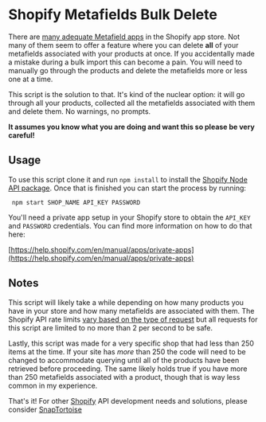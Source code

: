 # Shopify Metafields Bulk Delete

There are [many adequate Metafield apps](https://apps.shopify.com/search?q=metafields) in the Shopify app store. Not many of them seem to offer a feature where you can delete **all** of your metafields associated with your products at once. If you accidentally made a mistake during a bulk import this can become a pain. You will need to manually go through the products and delete the metafields more or less one at a time.

This script is the solution to that. It's kind of the nuclear option: it will go through all your products, collected all the metafields associated with them and delete them. No warnings, no prompts. 

**It assumes you know what you are doing and want this so please be very careful!**

## Usage

To use this script clone it and run `npm install` to install the [Shopify Node API package](https://www.npmjs.com/package/shopify-api-node). Once that is finished you can start the process by running:

```
 npm start SHOP_NAME API_KEY PASSWORD
```

You'll need a private app setup in your Shopify store to obtain the `API_KEY` and `PASSWORD` credentials. You can find more information on how to do that here:

[https://help.shopify.com/en/manual/apps/private-apps](https://help.shopify.com/en/manual/apps/private-apps)

## Notes

This script will likely take a while depending on how many products you have in your store and how many metafields are associated with them. The Shopify API rate limits [vary based on the type of request](https://help.shopify.com/en/api/reference/rest-admin-api-rate-limits) but all requests for this script are limited to no more than 2 per second to be safe. 

Lastly, this script was made for a very specific shop that had less than 250 items at the time. If your site has *more* than 250 the code will need to be changed to accommodate querying until all of the products have been retrieved before proceeding. The same likely holds true if you have more than 250 metafields associated with a product, though that is way less common in my experience.

That's it! For other [Shopify](https://www.shopify.com/?ref=snaptortoise) API development needs and solutions, please consider [SnapTortoise](https://snaptortoise.com?shopify)